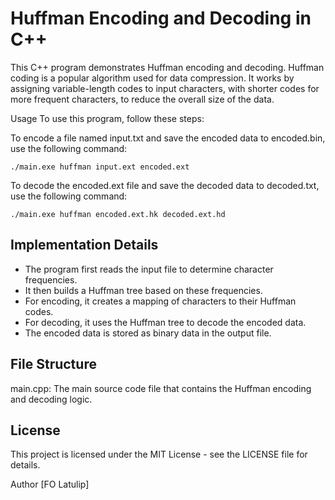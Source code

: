 # Huffman Encoding and Decoding in C++
This C++ program demonstrates Huffman encoding and decoding. Huffman coding is a popular algorithm used for data compression. It works by assigning variable-length codes to input characters, with shorter codes for more frequent characters, to reduce the overall size of the data.

Usage
To use this program, follow these steps:

To encode a file named input.txt and save the encoded data to encoded.bin, use the following command:

```shell
./main.exe huffman input.ext encoded.ext
```
To decode the encoded.ext file and save the decoded data to decoded.txt, use the following command:

```shell
./main.exe huffman encoded.ext.hk decoded.ext.hd
```
## Implementation Details
* The program first reads the input file to determine character frequencies.
* It then builds a Huffman tree based on these frequencies.
* For encoding, it creates a mapping of characters to their Huffman codes.
* For decoding, it uses the Huffman tree to decode the encoded data.
* The encoded data is stored as binary data in the output file.

## File Structure
main.cpp: The main source code file that contains the Huffman encoding and decoding logic.

## License
This project is licensed under the MIT License - see the LICENSE file for details.

Author
[FO Latulip]
